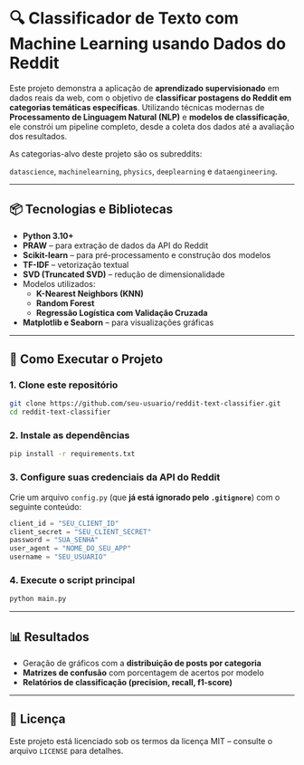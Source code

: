 # 🔍 Classificador de Texto com Machine Learning usando Dados do Reddit

Este projeto demonstra a aplicação de **aprendizado supervisionado** em dados reais da web, com o objetivo de **classificar postagens do Reddit em categorias temáticas específicas**. Utilizando técnicas modernas de **Processamento de Linguagem Natural (NLP)** e **modelos de classificação**, ele constrói um pipeline completo, desde a coleta dos dados até a avaliação dos resultados.

As categorias-alvo deste projeto são os subreddits:

`datascience`, `machinelearning`, `physics`, `deeplearning` e `dataengineering`.

---

## 📦 Tecnologias e Bibliotecas

- **Python 3.10+**
- **PRAW** – para extração de dados da API do Reddit
- **Scikit-learn** – para pré-processamento e construção dos modelos
- **TF-IDF** – vetorização textual
- **SVD (Truncated SVD)** – redução de dimensionalidade
- Modelos utilizados:
  - **K-Nearest Neighbors (KNN)**
  - **Random Forest**
  - **Regressão Logística com Validação Cruzada**
- **Matplotlib e Seaborn** – para visualizações gráficas

---

## 🚀 Como Executar o Projeto

### 1. Clone este repositório

```bash
git clone https://github.com/seu-usuario/reddit-text-classifier.git
cd reddit-text-classifier

```

### 2. Instale as dependências

```bash
pip install -r requirements.txt
```

### 3. Configure suas credenciais da API do Reddit

Crie um arquivo `config.py` (que **já está ignorado pelo `.gitignore`**) com o seguinte conteúdo:

```python
client_id = "SEU_CLIENT_ID"
client_secret = "SEU_CLIENT_SECRET"
password = "SUA_SENHA"
user_agent = "NOME_DO_SEU_APP"
username = "SEU_USUARIO"
```

### 4. Execute o script principal

```bash
python main.py
```

---

## 📊 Resultados

- Geração de gráficos com a **distribuição de posts por categoria**
- **Matrizes de confusão** com porcentagem de acertos por modelo
- **Relatórios de classificação (precision, recall, f1-score)**

---

## 📄 Licença

Este projeto está licenciado sob os termos da licença MIT – consulte o arquivo `LICENSE` para detalhes.
